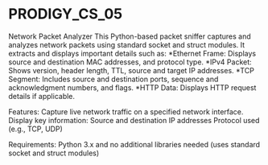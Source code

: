 # PRODIGY_CS_05
Network Packet Analyzer
This Python-based packet sniffer captures and analyzes network packets using standard socket and struct modules. It extracts and displays important details such as:
*Ethernet Frame: Displays source and destination MAC addresses, and protocol type.
*IPv4 Packet: Shows version, header length, TTL, source and target IP addresses.
*TCP Segment: Includes source and destination ports, sequence and acknowledgment numbers, and flags.
*HTTP Data: Displays HTTP request details if applicable.

Features: Capture live network traffic on a specified network interface. Display key information: Source and destination IP addresses Protocol used (e.g., TCP, UDP)

Requirements: Python 3.x and no additional libraries needed (uses standard socket and struct modules)
